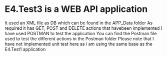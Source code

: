 # E4.Test3 is a WEB API application
It used an XML file as DB which can be found in the APP_Data folder
As required it has GET, POST and DELETE actions that havebeen implemented
I have used POSTMAN to test the application
You can find the Postman file used to test the different actions in the Postman folder
Please note that I have not implemented unit test here as i am using the same base as the E4.Test1 application
